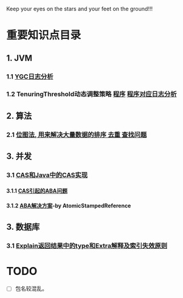 
Keep your eyes on the stars and your feet on the ground!!!  

# 重要知识点目录  

## 1. JVM  
### 1.1 [YGC日志分析](https://github.com/KobeAndLebron/StepByStepAndGoAhead/blob/master/SuperModulePom/5JVM/src/main/java/com/cjs/gc/YGCLogAnalyze.java)

### 1.2 TenuringThreshold动态调整策略 [程序](https://github.com/KobeAndLebron/StepByStepAndGoAhead/blob/master/SuperModulePom/5JVM/src/main/java/com/cjs/gc/TenuringThreshold.java) [程序对应日志分析](https://github.com/KobeAndLebron/StepByStepAndGoAhead/blob/master/SuperModulePom/5JVM/src/main/java/com/cjs/gc/TenuringThreshold.log)

## 2. 算法
### 2.1 [位图法, 用来解决大量数据的排序 去重 查找问题](https://github.com/KobeAndLebron/StepByStepAndGoAhead/blob/master/SuperModulePom/1DataStructureAndAlgorithm/src/main/java/%E6%B5%B7%E9%87%8F%E6%95%B0%E6%8D%AE/%E4%BD%8D%E5%9B%BE%E6%B3%95.java)


## 3. 并发
### 3.1 [CAS和Java中的CAS实现](https://github.com/KobeAndLebron/StepByStepAndGoAhead/blob/master/SuperModulePom/3ThreadPoolAndHighConcurrency/src/main/java/com/cjs/cas/CASAndAtomic.java)  
#### 3.1.1 [CAS引起的ABA问题](https://github.com/KobeAndLebron/StepByStepAndGoAhead/blob/master/SuperModulePom/3ThreadPoolAndHighConcurrency/src/main/java/com/cjs/cas/CASProblemDemo.java)  
#### 3.1.2 [ABA解决方案](https://github.com/KobeAndLebron/StepByStepAndGoAhead/blob/master/SuperModulePom/3ThreadPoolAndHighConcurrency/src/main/java/com/cjs/cas/CASProblemDemo.java)-by AtomicStampedReference  

## 3. 数据库
### 3.1 [Explain返回结果中的type和Extra解释及索引失效原则](https://github.com/KobeAndLebron/StepByStepAndGoAhead/blob/master/SuperModulePom/2YD_JavaAndSqlOptimize/src/main/java/com/cjs/goHead/mysql/type_extra_in_explain.sql)

# TODO
- [ ] 包名较混乱。  
